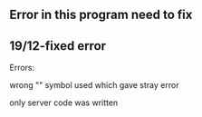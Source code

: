 ## Error in this program need to fix


## 19/12-fixed error

Errors:

wrong "" symbol used which gave stray error

only server code was written
